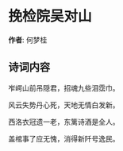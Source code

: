 # 挽检院吴对山

**作者**: 何梦桂

## 诗词内容

岝崿山前吊隠君，招魂九些泪霑巾。

风云失势丹心死，天地无情白发新。

西洛衣冠遗一老，东篱诗酒是全人。

盖棺事了应无愧，消得新阡号逸民。

